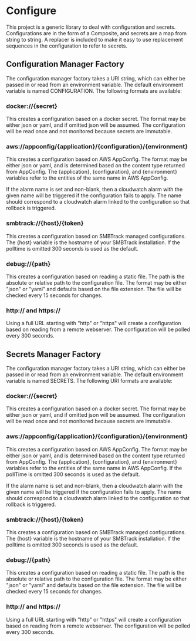 # Configure

This project is a generic library to deal with configuration and secrets.  Configurations are
in the form of a Composite, and secrets are a map from string to string.  A replacer is included
to make it easy to use replacement sequences in the configuration to refer to secrets.

## Configuration Manager Factory

The configuration manager factory takes a URI string, which can either be passed in or read from
an environment variable.  The default environment variable is named CONFIGURATION.  The following
formats are available:

### docker://{secret}

This creates a configuration based on a docker secret.  The format may be either json or yaml,
and if omitted json will be assumed.  The configuration will be read once and not monitored
because secrets are immutable.

### aws://appconfig/{application}/{configuration}/{environment}

This creates a configuration based on AWS AppConfig.  The format may be either json or yaml, and
is determined based on the content type returned from AppConfig.  The {application},
{configuration}, and {environment} variables refer to the entities of the same name in AWS
AppConfig.

If the alarm name is set and non-blank, then a cloudwatch alarm with the given name will be
triggered if the configuration fails to apply.  The name should correspond to a cloudwatch
alarm linked to the configuration so that rollback is triggered.

### smbtrack://{host}/{token}

This creates a configuration based on SMBTrack managed configurations.  The {host} variable
is the hostname of your SMBTrack installation.  If the polltime is omitted 300 seconds is
used as the default.

### debug://{path}

This creates a configuration based on reading a static file.  The path is the absolute or
relative path to the configuration file.  The format may be either "json" or "yaml" and defaults
based on the file extension.  The file will be checked every 15 seconds for changes.

### http:// and https://

Using a full URL starting with "http" or "https" will create a configuration based on reading
from a remote webserver.  The configuration will be polled every 300 seconds.

## Secrets Manager Factory

The configuration manager factory takes a URI string, which can either be passed in or read from
an environment variable.  The default environment variable is named SECRETS.  The following
URI formats are available:

### docker://{secret}

This creates a configuration based on a docker secret.  The format may be either json or yaml,
and if omitted json will be assumed.  The configuration will be read once and not monitored
because secrets are immutable.

### aws://appconfig/{application}/{configuration}/{environment}

This creates a configuration based on AWS AppConfig.  The format may be either json or yaml, and
is determined based on the content type returned from AppConfig.  The {application},
{configuration}, and {environment} variables refer to the entities of the same name in AWS
AppConfig.  If the pollTime is omitted 300 seconds is used as the default.

If the alarm name is set and non-blank, then a cloudwatch alarm with the given name will be
triggered if the configuration fails to apply.  The name should correspond to a cloudwatch
alarm linked to the configuration so that rollback is triggered.

### smbtrack://{host}/{token}

This creates a configuration based on SMBTrack managed configurations.  The {host} variable
is the hostname of your SMBTrack installation.  If the polltime is omitted 300 seconds is
used as the default.

### debug://{path}

This creates a configuration based on reading a static file.  The path is the absolute or
relative path to the configuration file.  The format may be either "json" or "yaml" and defaults
based on the file extension.  The file will be checked every 15 seconds for changes.

### http:// and https://

Using a full URL starting with "http" or "https" will create a configuration based on reading
from a remote webserver.  The configuration will be polled every 300 seconds.
